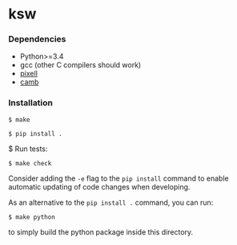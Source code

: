 # ksw

### Dependencies

- Python>=3.4
- gcc (other C compilers should work)
- [pixell](https://github.com/simonsobs/pixell)
- [camb](https://camb.readthedocs.io/en/latest/)

### Installation


```
$ make
```

```
$ pip install .
```

$ Run tests:

```
$ make check
```

Consider adding the `-e` flag to the `pip install` command to enable automatic 
updating of code changes when developing.

As an alternative to the `pip install .` command, you can run:

```
$ make python
```

to simply build the python package inside this directory.